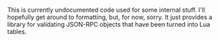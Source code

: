 This is currently undocumented code used for some internal stuff. I'll hopefully get around to formatting, but, for now, sorry. It just provides a library for validating JSON-RPC objects that have been turned into Lua tables.
